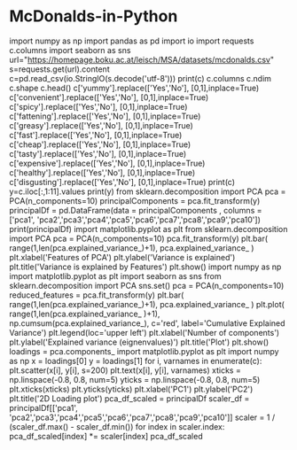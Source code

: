 # McDonalds-in-Python
import numpy as np
import pandas as pd
import io 
import requests
c.columns
import seaborn as sns
url="https://homepage.boku.ac.at/leisch/MSA/datasets/mcdonalds.csv"
s=requests.get(url).content  
c=pd.read_csv(io.StringIO(s.decode('utf-8')))
print(c)
c.columns
c.ndim
c.shape
c.head()
c['yummy'].replace(['Yes','No'], [0,1],inplace=True)
c['convenient'].replace(['Yes','No'], [0,1],inplace=True)
c['spicy'].replace(['Yes','No'], [0,1],inplace=True)
c['fattening'].replace(['Yes','No'], [0,1],inplace=True)
c['greasy'].replace(['Yes','No'], [0,1],inplace=True)
c['fast'].replace(['Yes','No'], [0,1],inplace=True)
c['cheap'].replace(['Yes','No'], [0,1],inplace=True)
c['tasty'].replace(['Yes','No'], [0,1],inplace=True)
c['expensive'].replace(['Yes','No'], [0,1],inplace=True)
c['healthy'].replace(['Yes','No'], [0,1],inplace=True)
c['disgusting'].replace(['Yes','No'], [0,1],inplace=True)
print(c)
y=c.iloc[:,1:11].values
print(y)
from sklearn.decomposition import PCA
pca = PCA(n_components=10)
principalComponents = pca.fit_transform(y)
principalDf = pd.DataFrame(data = principalComponents
             , columns = ['pca1', 'pca2','pca3','pca4','pca5','pca6','pca7','pca8','pca9','pca10'])
print(principalDf)
import matplotlib.pyplot as plt 
from sklearn.decomposition import PCA
pca = PCA(n_components=10)
pca.fit_transform(y)
plt.bar(
    range(1,len(pca.explained_variance_)+1),
    pca.explained_variance_
    )
plt.xlabel('Features of PCA')
plt.ylabel('Variance is explained')
plt.title('Variance is explained by Features')
plt.show()
import numpy as np
import matplotlib.pyplot as plt 
import seaborn as sns
from sklearn.decomposition import PCA
sns.set()
pca = PCA(n_components=10)
reduced_features = pca.fit_transform(y)
plt.bar(
    range(1,len(pca.explained_variance_)+1),
    pca.explained_variance_
    ) 
plt.plot(
    range(1,len(pca.explained_variance_ )+1),
    np.cumsum(pca.explained_variance_),
    c='red',
    label='Cumulative Explained Variance')
plt.legend(loc='upper left')
plt.xlabel('Number of components')
plt.ylabel('Explained variance (eignenvalues)')
plt.title('Plot')
plt.show()
loadings = pca.components_
import matplotlib.pyplot as plt 
import numpy as np
x = loadings[0]
y = loadings[1]
for i, varnames in enumerate(c):
    plt.scatter(x[i], y[i], s=200)
    plt.text(x[i], y[i], varnames)
xticks = np.linspace(-0.8, 0.8, num=5)
yticks = np.linspace(-0.8, 0.8, num=5)
plt.xticks(xticks)
plt.yticks(yticks)
plt.xlabel('PC1')
plt.ylabel('PC2')
plt.title('2D Loading plot')
pca_df_scaled = principalDf 
scaler_df = principalDf[['pca1', 'pca2','pca3','pca4','pca5','pca6','pca7','pca8','pca9','pca10']]
scaler = 1 / (scaler_df.max() - scaler_df.min())
for index in scaler.index:
    pca_df_scaled[index] *= scaler[index]
pca_df_scaled
